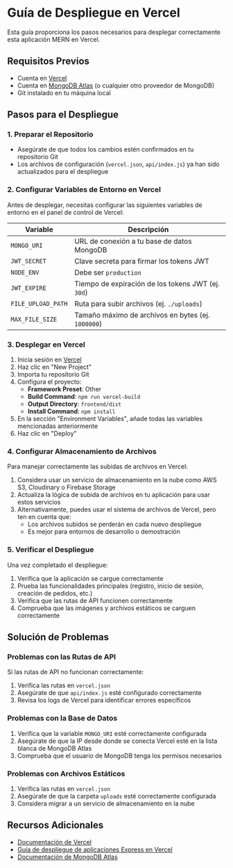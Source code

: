 # Guía de Despliegue en Vercel

Esta guía proporciona los pasos necesarios para desplegar correctamente esta aplicación MERN en Vercel.

## Requisitos Previos

- Cuenta en [Vercel](https://vercel.com)
- Cuenta en [MongoDB Atlas](https://www.mongodb.com/cloud/atlas) (o cualquier otro proveedor de MongoDB)
- Git instalado en tu máquina local

## Pasos para el Despliegue

### 1. Preparar el Repositorio

- Asegúrate de que todos los cambios estén confirmados en tu repositorio Git
- Los archivos de configuración (`vercel.json`, `api/index.js`) ya han sido actualizados para el despliegue

### 2. Configurar Variables de Entorno en Vercel

Antes de desplegar, necesitas configurar las siguientes variables de entorno en el panel de control de Vercel:

| Variable | Descripción |
|----------|-------------|
| `MONGO_URI` | URL de conexión a tu base de datos MongoDB |
| `JWT_SECRET` | Clave secreta para firmar los tokens JWT |
| `NODE_ENV` | Debe ser `production` |
| `JWT_EXPIRE` | Tiempo de expiración de los tokens JWT (ej. `30d`) |
| `FILE_UPLOAD_PATH` | Ruta para subir archivos (ej. `./uploads`) |
| `MAX_FILE_SIZE` | Tamaño máximo de archivos en bytes (ej. `1000000`) |

### 3. Desplegar en Vercel

1. Inicia sesión en [Vercel](https://vercel.com)
2. Haz clic en "New Project"
3. Importa tu repositorio Git
4. Configura el proyecto:
   - **Framework Preset**: Other
   - **Build Command**: `npm run vercel-build`
   - **Output Directory**: `frontend/dist`
   - **Install Command**: `npm install`
5. En la sección "Environment Variables", añade todas las variables mencionadas anteriormente
6. Haz clic en "Deploy"

### 4. Configurar Almacenamiento de Archivos

Para manejar correctamente las subidas de archivos en Vercel:

1. Considera usar un servicio de almacenamiento en la nube como AWS S3, Cloudinary o Firebase Storage
2. Actualiza la lógica de subida de archivos en tu aplicación para usar estos servicios
3. Alternativamente, puedes usar el sistema de archivos de Vercel, pero ten en cuenta que:
   - Los archivos subidos se perderán en cada nuevo despliegue
   - Es mejor para entornos de desarrollo o demostración

### 5. Verificar el Despliegue

Una vez completado el despliegue:

1. Verifica que la aplicación se cargue correctamente
2. Prueba las funcionalidades principales (registro, inicio de sesión, creación de pedidos, etc.)
3. Verifica que las rutas de API funcionen correctamente
4. Comprueba que las imágenes y archivos estáticos se carguen correctamente

## Solución de Problemas

### Problemas con las Rutas de API

Si las rutas de API no funcionan correctamente:

1. Verifica las rutas en `vercel.json`
2. Asegúrate de que `api/index.js` esté configurado correctamente
3. Revisa los logs de Vercel para identificar errores específicos

### Problemas con la Base de Datos

1. Verifica que la variable `MONGO_URI` esté correctamente configurada
2. Asegúrate de que la IP desde donde se conecta Vercel esté en la lista blanca de MongoDB Atlas
3. Comprueba que el usuario de MongoDB tenga los permisos necesarios

### Problemas con Archivos Estáticos

1. Verifica las rutas en `vercel.json`
2. Asegúrate de que la carpeta `uploads` esté correctamente configurada
3. Considera migrar a un servicio de almacenamiento en la nube

## Recursos Adicionales

- [Documentación de Vercel](https://vercel.com/docs)
- [Guía de despliegue de aplicaciones Express en Vercel](https://vercel.com/guides/using-express-with-vercel)
- [Documentación de MongoDB Atlas](https://docs.atlas.mongodb.com/)
